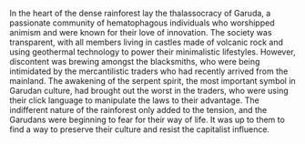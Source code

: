 In the heart of the dense rainforest lay the thalassocracy of Garuda, a passionate community of hematophagous individuals who worshipped animism and were known for their love of innovation. The society was transparent, with all members living in castles made of volcanic rock and using geothermal technology to power their minimalistic lifestyles. However, discontent was brewing amongst the blacksmiths, who were being intimidated by the mercantilistic traders who had recently arrived from the mainland. The awakening of the serpent spirit, the most important symbol in Garudan culture, had brought out the worst in the traders, who were using their click language to manipulate the laws to their advantage. The indifferent nature of the rainforest only added to the tension, and the Garudans were beginning to fear for their way of life. It was up to them to find a way to preserve their culture and resist the capitalist influence.